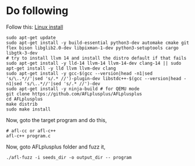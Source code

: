 # Do following
Follow this: [Linux install](https://github.com/AFLplusplus/AFLplusplus/blob/stable/docs/INSTALL.md#linux-on-x86)
```
sudo apt-get update
sudo apt-get install -y build-essential python3-dev automake cmake git flex bison libglib2.0-dev libpixman-1-dev python3-setuptools cargo libgtk-3-dev
# try to install llvm 14 and install the distro default if that fails
sudo apt-get install -y lld-14 llvm-14 llvm-14-dev clang-14 || sudo apt-get install -y lld llvm llvm-dev clang
sudo apt-get install -y gcc-$(gcc --version|head -n1|sed 's/\..*//'|sed 's/.* //')-plugin-dev libstdc++-$(gcc --version|head -n1|sed 's/\..*//'|sed 's/.* //')-dev
sudo apt-get install -y ninja-build # for QEMU mode
git clone https://github.com/AFLplusplus/AFLplusplus
cd AFLplusplus
make distrib
sudo make install
```

Now, goto the target program and do this,
```
# afl-cc or afl-c++
afl-c++ program.c
```

Now, goto AFLplusplus folder and fuzz it,
```
./afl-fuzz -i seeds_dir -o output_dir -- program
```


